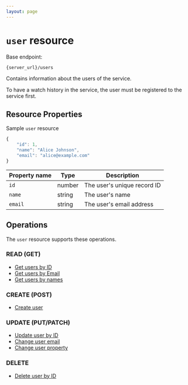 ```yaml
---
layout: page
---
```

# `user` resource

Base endpoint:

```shell
{server_url}/users
```

Contains information about the users of the service.

To have a watch history in the service, the user must be registered to the service first.

## Resource Properties

Sample `user` resource

```js
{
    "id": 1,
    "name": "Alice Johnson",
    "email": "alice@example.com"
}
```

| Property name | Type | Description |
| ------------- | ----------- | ----------- |
| `id` | number | The user's unique record ID |
| `name` | string | The user's name |
| `email` | string | The user's email address |

## Operations

The `user` resource supports these operations.

### READ (GET)

* [Get users by ID](users-get-user-by-id)
* [Get users by Email](users-get-user-by-email)
* [Get users by names](users-get-users-first-names)

### CREATE (POST)

* [Create user](users-create-user)

### UPDATE (PUT/PATCH)

* [Update user by ID](users-update-by-id)
* [Change user email](users-change-user-email.md)
* [Change user property](users-change-user-property)

### DELETE

* [Delete user by ID](users-delete-user-by-id)
